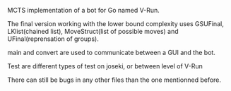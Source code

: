 MCTS implementation of a bot for Go named V-Run.

The final version working with the lower bound complexity uses GSUFinal, LKlist(chained list), MoveStruct(list of possible moves) and UFinal(reprensation of groups).

main and convert are used to communicate between a GUI and the bot.

Test are different types of test on joseki, or between level of V-Run

There can still be bugs in any other files than the one mentionned before.